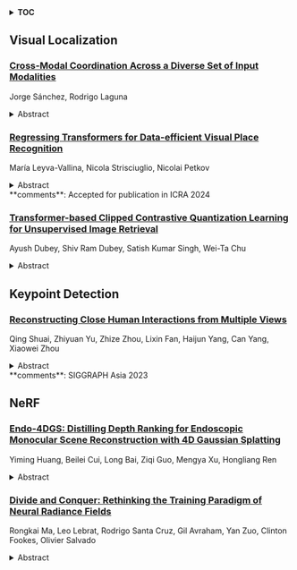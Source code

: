<details>
  <summary><b>TOC</b></summary>
  <ol>
    <li><a href=#visual-localization>Visual Localization</a></li>
      <ul>
        <li><a href=#Cross-Modal-Coordination-Across-a-Diverse-Set-of-Input-Modalities>Cross-Modal Coordination Across a Diverse Set of Input Modalities</a></li>
        <li><a href=#Regressing-Transformers-for-Data-efficient-Visual-Place-Recognition>Regressing Transformers for Data-efficient Visual Place Recognition</a></li>
        <li><a href=#Transformer-based-Clipped-Contrastive-Quantization-Learning-for-Unsupervised-Image-Retrieval>Transformer-based Clipped Contrastive Quantization Learning for Unsupervised Image Retrieval</a></li>
      </ul>
    </li>
    <li><a href=#keypoint-detection>Keypoint Detection</a></li>
      <ul>
        <li><a href=#Reconstructing-Close-Human-Interactions-from-Multiple-Views>Reconstructing Close Human Interactions from Multiple Views</a></li>
      </ul>
    </li>
    <li><a href=#nerf>NeRF</a></li>
      <ul>
        <li><a href=#Endo-4DGS:-Distilling-Depth-Ranking-for-Endoscopic-Monocular-Scene-Reconstruction-with-4D-Gaussian-Splatting>Endo-4DGS: Distilling Depth Ranking for Endoscopic Monocular Scene Reconstruction with 4D Gaussian Splatting</a></li>
        <li><a href=#Divide-and-Conquer:-Rethinking-the-Training-Paradigm-of-Neural-Radiance-Fields>Divide and Conquer: Rethinking the Training Paradigm of Neural Radiance Fields</a></li>
      </ul>
    </li>
  </ol>
</details>

## Visual Localization  

### [Cross-Modal Coordination Across a Diverse Set of Input Modalities](http://arxiv.org/abs/2401.16347)  
Jorge Sánchez, Rodrigo Laguna  
<details>  
  <summary>Abstract</summary>  
  <ol>  
    Cross-modal retrieval is the task of retrieving samples of a given modality by using queries of a different one. Due to the wide range of practical applications, the problem has been mainly focused on the vision and language case, e.g. text to image retrieval, where models like CLIP have proven effective in solving such tasks. The dominant approach to learning such coordinated representations consists of projecting them onto a common space where matching views stay close and those from non-matching pairs are pushed away from each other. Although this cross-modal coordination has been applied also to other pairwise combinations, extending it to an arbitrary number of diverse modalities is a problem that has not been fully explored in the literature. In this paper, we propose two different approaches to the problem. The first is based on an extension of the CLIP contrastive objective to an arbitrary number of input modalities, while the second departs from the contrastive formulation and tackles the coordination problem by regressing the cross-modal similarities towards a target that reflects two simple and intuitive constraints of the cross-modal retrieval task. We run experiments on two different datasets, over different combinations of input modalities and show that the approach is not only simple and effective but also allows for tackling the retrieval problem in novel ways. Besides capturing a more diverse set of pair-wise interactions, we show that we can use the learned representations to improve retrieval performance by combining the embeddings from two or more such modalities.  
  </ol>  
</details>  
  
### [Regressing Transformers for Data-efficient Visual Place Recognition](http://arxiv.org/abs/2401.16304)  
María Leyva-Vallina, Nicola Strisciuglio, Nicolai Petkov  
<details>  
  <summary>Abstract</summary>  
  <ol>  
    Visual place recognition is a critical task in computer vision, especially for localization and navigation systems. Existing methods often rely on contrastive learning: image descriptors are trained to have small distance for similar images and larger distance for dissimilar ones in a latent space. However, this approach struggles to ensure accurate distance-based image similarity representation, particularly when training with binary pairwise labels, and complex re-ranking strategies are required. This work introduces a fresh perspective by framing place recognition as a regression problem, using camera field-of-view overlap as similarity ground truth for learning. By optimizing image descriptors to align directly with graded similarity labels, this approach enhances ranking capabilities without expensive re-ranking, offering data-efficient training and strong generalization across several benchmark datasets.  
  </ol>  
</details>  
**comments**: Accepted for publication in ICRA 2024  
  
### [Transformer-based Clipped Contrastive Quantization Learning for Unsupervised Image Retrieval](http://arxiv.org/abs/2401.15362)  
Ayush Dubey, Shiv Ram Dubey, Satish Kumar Singh, Wei-Ta Chu  
<details>  
  <summary>Abstract</summary>  
  <ol>  
    Unsupervised image retrieval aims to learn the important visual characteristics without any given level to retrieve the similar images for a given query image. The Convolutional Neural Network (CNN)-based approaches have been extensively exploited with self-supervised contrastive learning for image hashing. However, the existing approaches suffer due to lack of effective utilization of global features by CNNs and biased-ness created by false negative pairs in the contrastive learning. In this paper, we propose a TransClippedCLR model by encoding the global context of an image using Transformer having local context through patch based processing, by generating the hash codes through product quantization and by avoiding the potential false negative pairs through clipped contrastive learning. The proposed model is tested with superior performance for unsupervised image retrieval on benchmark datasets, including CIFAR10, NUS-Wide and Flickr25K, as compared to the recent state-of-the-art deep models. The results using the proposed clipped contrastive learning are greatly improved on all datasets as compared to same backbone network with vanilla contrastive learning.  
  </ol>  
</details>  
  
  



## Keypoint Detection  

### [Reconstructing Close Human Interactions from Multiple Views](http://arxiv.org/abs/2401.16173)  
Qing Shuai, Zhiyuan Yu, Zhize Zhou, Lixin Fan, Haijun Yang, Can Yang, Xiaowei Zhou  
<details>  
  <summary>Abstract</summary>  
  <ol>  
    This paper addresses the challenging task of reconstructing the poses of multiple individuals engaged in close interactions, captured by multiple calibrated cameras. The difficulty arises from the noisy or false 2D keypoint detections due to inter-person occlusion, the heavy ambiguity in associating keypoints to individuals due to the close interactions, and the scarcity of training data as collecting and annotating motion data in crowded scenes is resource-intensive. We introduce a novel system to address these challenges. Our system integrates a learning-based pose estimation component and its corresponding training and inference strategies. The pose estimation component takes multi-view 2D keypoint heatmaps as input and reconstructs the pose of each individual using a 3D conditional volumetric network. As the network doesn't need images as input, we can leverage known camera parameters from test scenes and a large quantity of existing motion capture data to synthesize massive training data that mimics the real data distribution in test scenes. Extensive experiments demonstrate that our approach significantly surpasses previous approaches in terms of pose accuracy and is generalizable across various camera setups and population sizes. The code is available on our project page: https://github.com/zju3dv/CloseMoCap.  
  </ol>  
</details>  
**comments**: SIGGRAPH Asia 2023  
  
  



## NeRF  

### [Endo-4DGS: Distilling Depth Ranking for Endoscopic Monocular Scene Reconstruction with 4D Gaussian Splatting](http://arxiv.org/abs/2401.16416)  
Yiming Huang, Beilei Cui, Long Bai, Ziqi Guo, Mengya Xu, Hongliang Ren  
<details>  
  <summary>Abstract</summary>  
  <ol>  
    In the realm of robot-assisted minimally invasive surgery, dynamic scene reconstruction can significantly enhance downstream tasks and improve surgical outcomes. Neural Radiance Fields (NeRF)-based methods have recently risen to prominence for their exceptional ability to reconstruct scenes. Nonetheless, these methods are hampered by slow inference, prolonged training, and substantial computational demands. Additionally, some rely on stereo depth estimation, which is often infeasible due to the high costs and logistical challenges associated with stereo cameras. Moreover, the monocular reconstruction quality for deformable scenes is currently inadequate. To overcome these obstacles, we present Endo-4DGS, an innovative, real-time endoscopic dynamic reconstruction approach that utilizes 4D Gaussian Splatting (GS) and requires no ground truth depth data. This method extends 3D GS by incorporating a temporal component and leverages a lightweight MLP to capture temporal Gaussian deformations. This effectively facilitates the reconstruction of dynamic surgical scenes with variable conditions. We also integrate Depth-Anything to generate pseudo-depth maps from monocular views, enhancing the depth-guided reconstruction process. Our approach has been validated on two surgical datasets, where it has proven to render in real-time, compute efficiently, and reconstruct with remarkable accuracy. These results underline the vast potential of Endo-4DGS to improve surgical assistance.  
  </ol>  
</details>  
  
### [Divide and Conquer: Rethinking the Training Paradigm of Neural Radiance Fields](http://arxiv.org/abs/2401.16144)  
Rongkai Ma, Leo Lebrat, Rodrigo Santa Cruz, Gil Avraham, Yan Zuo, Clinton Fookes, Olivier Salvado  
<details>  
  <summary>Abstract</summary>  
  <ol>  
    Neural radiance fields (NeRFs) have exhibited potential in synthesizing high-fidelity views of 3D scenes but the standard training paradigm of NeRF presupposes an equal importance for each image in the training set. This assumption poses a significant challenge for rendering specific views presenting intricate geometries, thereby resulting in suboptimal performance. In this paper, we take a closer look at the implications of the current training paradigm and redesign this for more superior rendering quality by NeRFs. Dividing input views into multiple groups based on their visual similarities and training individual models on each of these groups enables each model to specialize on specific regions without sacrificing speed or efficiency. Subsequently, the knowledge of these specialized models is aggregated into a single entity via a teacher-student distillation paradigm, enabling spatial efficiency for online render-ing. Empirically, we evaluate our novel training framework on two publicly available datasets, namely NeRF synthetic and Tanks&Temples. Our evaluation demonstrates that our DaC training pipeline enhances the rendering quality of a state-of-the-art baseline model while exhibiting convergence to a superior minimum.  
  </ol>  
</details>  
  
  




